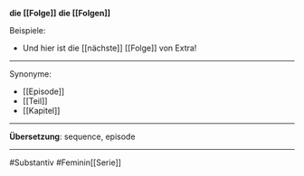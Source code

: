 **die [[Folge]]**
**die [[Folgen]]**

Beispiele:
- Und hier ist die [[nächste]] [[Folge]] von Extra!

---

Synonyme:
- [[Episode]]
- [[Teil]]
- [[Kapitel]]

---

**Übersetzung**:
sequence, episode

---

#Substantiv
#Feminin[[Serie]]